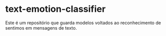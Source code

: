 # text-emotion-classifier
Este é um repositório que guarda modelos voltados ao reconhecimento de sentimos em mensagens de texto. 
